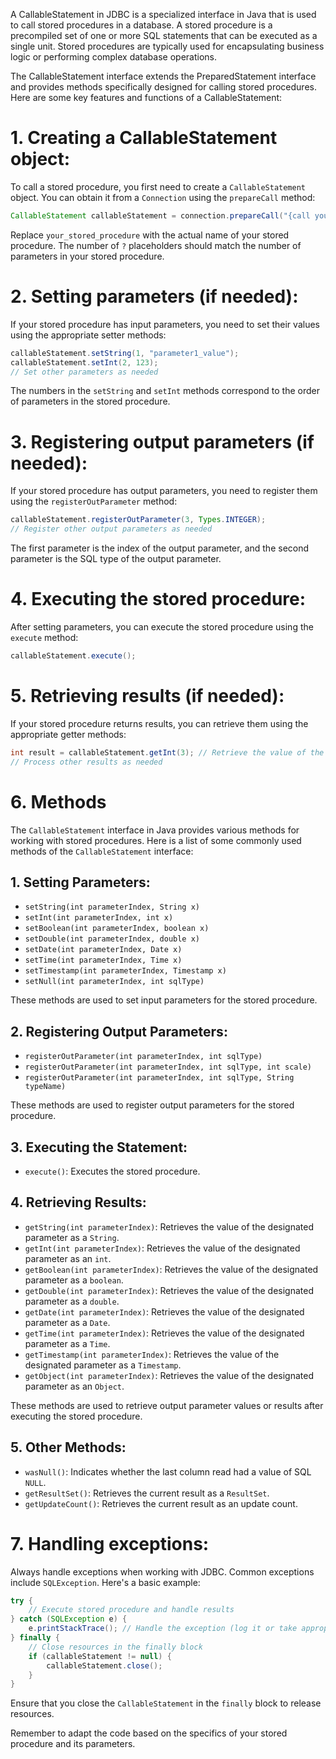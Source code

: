 A CallableStatement in JDBC is a specialized interface in Java that is used to call stored procedures in a database. A stored procedure is a precompiled set of one or more SQL statements that can be executed as a single unit. Stored procedures are typically used for encapsulating business logic or performing complex database operations.

The CallableStatement interface extends the PreparedStatement interface and provides methods specifically designed for calling stored procedures. Here are some key features and functions of a CallableStatement:

# 1. **Creating a CallableStatement object:**

   To call a stored procedure, you first need to create a `CallableStatement` object. You can obtain it from a `Connection` using the `prepareCall` method:

   ```java
   CallableStatement callableStatement = connection.prepareCall("{call your_stored_procedure(?, ?, ?)}");
   ```

   Replace `your_stored_procedure` with the actual name of your stored procedure. The number of `?` placeholders should match the number of parameters in your stored procedure.

# 2. **Setting parameters (if needed):**

   If your stored procedure has input parameters, you need to set their values using the appropriate setter methods:

   ```java
   callableStatement.setString(1, "parameter1_value");
   callableStatement.setInt(2, 123);
   // Set other parameters as needed
   ```

   The numbers in the `setString` and `setInt` methods correspond to the order of parameters in the stored procedure.

# 3. **Registering output parameters (if needed):**

   If your stored procedure has output parameters, you need to register them using the `registerOutParameter` method:

   ```java
   callableStatement.registerOutParameter(3, Types.INTEGER);
   // Register other output parameters as needed
   ```

   The first parameter is the index of the output parameter, and the second parameter is the SQL type of the output parameter.

# 4. **Executing the stored procedure:**

   After setting parameters, you can execute the stored procedure using the `execute` method:

   ```java
   callableStatement.execute();
   ```

# 5. **Retrieving results (if needed):**

   If your stored procedure returns results, you can retrieve them using the appropriate getter methods:

   ```java
   int result = callableStatement.getInt(3); // Retrieve the value of the output parameter
   // Process other results as needed
   ```
# 6. Methods
The `CallableStatement` interface in Java provides various methods for working with stored procedures. Here is a list of some commonly used methods of the `CallableStatement` interface:

## 1. **Setting Parameters:**

   - `setString(int parameterIndex, String x)`
   - `setInt(int parameterIndex, int x)`
   - `setBoolean(int parameterIndex, boolean x)`
   - `setDouble(int parameterIndex, double x)`
   - `setDate(int parameterIndex, Date x)`
   - `setTime(int parameterIndex, Time x)`
   - `setTimestamp(int parameterIndex, Timestamp x)`
   - `setNull(int parameterIndex, int sqlType)`

   These methods are used to set input parameters for the stored procedure.

## 2. **Registering Output Parameters:**

   - `registerOutParameter(int parameterIndex, int sqlType)`
   - `registerOutParameter(int parameterIndex, int sqlType, int scale)`
   - `registerOutParameter(int parameterIndex, int sqlType, String typeName)`

   These methods are used to register output parameters for the stored procedure.

## 3. **Executing the Statement:**

   - `execute()`: Executes the stored procedure.

## 4. **Retrieving Results:**

   - `getString(int parameterIndex)`: Retrieves the value of the designated parameter as a `String`.
   - `getInt(int parameterIndex)`: Retrieves the value of the designated parameter as an `int`.
   - `getBoolean(int parameterIndex)`: Retrieves the value of the designated parameter as a `boolean`.
   - `getDouble(int parameterIndex)`: Retrieves the value of the designated parameter as a `double`.
   - `getDate(int parameterIndex)`: Retrieves the value of the designated parameter as a `Date`.
   - `getTime(int parameterIndex)`: Retrieves the value of the designated parameter as a `Time`.
   - `getTimestamp(int parameterIndex)`: Retrieves the value of the designated parameter as a `Timestamp`.
   - `getObject(int parameterIndex)`: Retrieves the value of the designated parameter as an `Object`.

   These methods are used to retrieve output parameter values or results after executing the stored procedure.

## 5. **Other Methods:**

   - `wasNull()`: Indicates whether the last column read had a value of SQL `NULL`.
   - `getResultSet()`: Retrieves the current result as a `ResultSet`.
   - `getUpdateCount()`: Retrieves the current result as an update count.

# 7. **Handling exceptions:**

   Always handle exceptions when working with JDBC. Common exceptions include `SQLException`. Here's a basic example:

   ```java
   try {
       // Execute stored procedure and handle results
   } catch (SQLException e) {
       e.printStackTrace(); // Handle the exception (log it or take appropriate action)
   } finally {
       // Close resources in the finally block
       if (callableStatement != null) {
           callableStatement.close();
       }
   }
   ```

   Ensure that you close the `CallableStatement` in the `finally` block to release resources.

Remember to adapt the code based on the specifics of your stored procedure and its parameters.